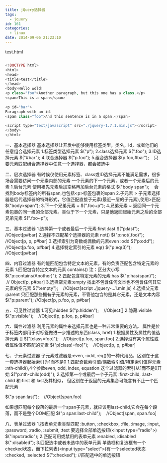 ```yaml
---
title: jQuery选择器
tags:
  - jquery
id: 161
categories:
  - linux
date: 2014-09-06 21:23:10
---
```


test.html

```php

<!DOCTYPE html>
<html>
<head>
<title>test</title>
</head>
<body>Hello wold!
<p class="foo">Another paragraph, but this one has a class.</p>
<span>This is a span</span>
 
<p id="bar">
Paragraph with an id.
<span class="foo">And this sentence is in a span.</span>
 
<script type="text/javascript" src="./jquery-1.7.1.min.js"></script>
</body>
</html>

```

一、基本选择器
基本选择器让开发中能够使用标签类型，类名，Id，或者他们的任意组合选择元素
1.标签类型选择元素
$("p");
2.class选择元素
$(".foo");
3.ID选择元素
$("#bar");
4.联合选择器
$("p.foo");
5.组合选择器
$(p.foo,#bar");    只要元素匹配组合选择器中任意一个选择器，都会被选中

二、层次选择器
有时候仅使用元素标签、class或ID选择元素不能满足需求，很多场合需要访问一个元素内部的元素
一个元素的下一个元素，或者一个元素后的元素
1.后台元素
使用祖先元素后加空格再加后台元素的格式
$("body span");    会找到body标签内的所有span,也包括&lt;p&gt;标签包裹的span
2.子元素 &gt;
子元素选择器是后代选择器的特殊形式，它值匹配直接子元素(最近一层的子元素),使用&gt;匹配
$("body&gt;span");
3.下一个兄弟元素 +
$(".foo+p");
4.兄弟元素 ~
返回同一个元素包裹的同一级的全部元素。类似于下一个元素，只是他返回起始元素之后的全部兄弟元素
$(".foo~p");

三、基本过滤器
1.选择第一个或者最后一个元素:first :last
$("p:last"); //Object[p#bar]
2.选择不匹配某个选择器的元素 not()
$("p:not(.foo)"); //Object[p, p, p#bar]
3.选择索引为奇数或偶数的元素even :odd
$("p:odd"); //Object[p.foo, p#bar]
4.选择特定索引的元素 eq()
$("p:eq(3)"); //Object[p#bar]

四、内容过滤器
有的能匹配包含特定文本的元素，有的负责匹配包含特定元素的元素
1.匹配包含特定文本的元素 contains() 注：区分大小写
$("p:contains(Another)");
2.匹配包含特定元素的元素:has
$("p:has(span)");    // Object[p, p#bar]
3.选择空元素:empty
找出不包含任何文本也不包含任何其它元素的空元素
$(":empty");    //Object[script ./jquery-...1.min.js]
4.选择父元素 :parent
只匹配那些拥有子元素的元素，不管他包含的是其它元素，还是文本内容
$("p:parent"); //Object[p, p.foo, p, p#bar]

五、可见性过滤器
1.可见:hidden
$("p:hidden");    //Object[]
2.隐藏:visible
$("p:visible");    //Object[p, p.foo, p, p#bar]

六、属性过滤器
利用元素的属性来选择元素也是一种非常重要的方法。
属性是位于标签内部用于对标签做进一步描述的东西(class, href)
1.根据属性及属性的值选择元素 []
$("[class=foo]");    //Object[p.foo, span.foo]
2.选择没有某个属性或者属性值不匹配的元素
$("p[class!=foo]");    //Object[p, p, p#bar]

七、子元素过滤器
子元素过滤器是:even, :odd, :eq()的一种代用品，区别在于这一套选择器起始索引为1而不是0
1.匹配奇数索引值/偶数索引值/特定索引值得元素
:nth-child(),4个参数even, odd, index, equation
这个过滤器的索引从1而不是0开始
$("p:nth-child(odd)");
2.选择第一个或最后一个子元素
:first-child, :last-child 和:first 和:last及其相似，
但区别在于返回的元素集合可能含有不止一个匹配元素

$("p span:last");    //Object[span.foo]

如果想匹配每个段落的最后一个span子元素，就应该用last-child,它会在每个段落，而不是整个DOM匹配
$("p span:last-child");    //Object[span, span.foo]

八、表单过滤器
1.按表单元素类型匹配
:button, :checkbox, :file, :image, :input, :password, :radio, :submit, :text
要选择全部单选按钮(&lt;input type="radio"&gt;)
$("input:radio");
2.匹配可用或禁用的表单元素
:enabled, :disabled
$(":disabled");
3.匹配选中或者未选中的表单元素
单选框和复选框有一个checked状态，而下拉列表(&lt;input type="select"&gt;)有一个selected状态
:checked, :selected
$(":checked"); //匹配选中的单选按钮